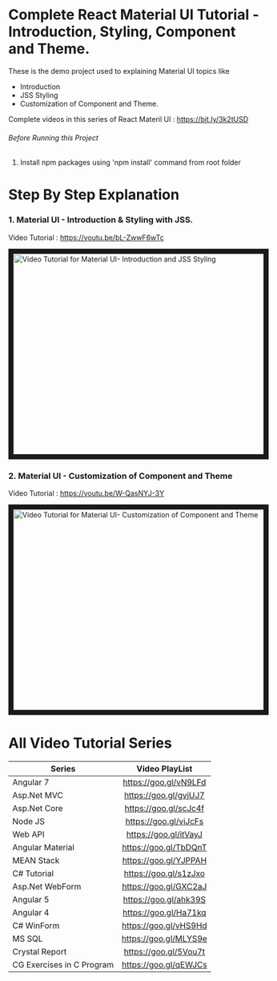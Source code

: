 # Complete React Material UI Tutorial - Introduction, Styling, Component and Theme.

These is the demo project used to explaining Material UI topics like
- Introduction
- JSS Styling
- Customization of Component and Theme.

Complete videos in this series of React Materil UI : https://bit.ly/3k2tUSD

###### Before Running this Project
 1. Install npm packages using 'npm install' command from root folder

 # Step By Step Explanation

### 1. Material UI - Introduction & Styling with JSS.

 Video Tutorial : https://youtu.be/bL-ZwwF6wTc
 
 <a href="http://www.youtube.com/watch?feature=player_embedded&v=bL-ZwwF6wTc
" target="_blank"><img src="http://img.youtube.com/vi/bL-ZwwF6wTc/0.jpg" 
alt="Video Tutorial for Material UI- Introduction and JSS Styling" width="500" height="400" border="10" /></a>

### 2. Material UI - Customization of Component and Theme

 Video Tutorial : https://youtu.be/W-QasNYJ-3Y
 
 <a href="http://www.youtube.com/watch?feature=player_embedded&v=W-QasNYJ-3Y
" target="_blank"><img src="http://img.youtube.com/vi/W-QasNYJ-3Y/0.jpg" 
alt="Video Tutorial for Material UI- Customization of  Component and Theme" width="500" height="400" border="10" /></a>


# All Video Tutorial Series
| Series        | Video PlayList          |
| ------------- |:-------------:|
| Angular 7|https://goo.gl/vN9LFd  |
| Asp.Net MVC|https://goo.gl/gvjUJ7  |
| Asp.Net Core|https://goo.gl/scJc4f  |
| Node JS|https://goo.gl/viJcFs  |
| Web API|https://goo.gl/itVayJ  |
| Angular Material|https://goo.gl/TbDQnT  |
| MEAN Stack|https://goo.gl/YJPPAH  |
| C# Tutorial|https://goo.gl/s1zJxo  |
| Asp.Net WebForm|https://goo.gl/GXC2aJ  |
| Angular 5|https://goo.gl/ahk39S  |
| Angular 4|https://goo.gl/Ha71kq  |
| C# WinForm|https://goo.gl/vHS9Hd  |
| MS SQL|https://goo.gl/MLYS9e  |
| Crystal Report|https://goo.gl/5Vou7t  |
| CG Exercises in C Program|https://goo.gl/qEWJCs  |

